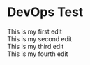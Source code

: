 # DevOps Test

This is my first edit  
This is my second edit  
This is my third edit  
This is my fourth edit
